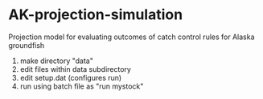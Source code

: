 AK-projection-simulation
========================

Projection model for evaluating outcomes of catch control rules for Alaska groundfish

1) make directory "data"
2) edit files within data subdirectory
3) edit setup.dat (configures run)
4) run using batch file as "run mystock"

